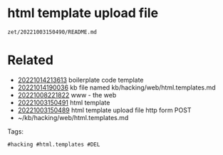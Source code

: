 # html template upload file

` zet/20221003150490/README.md `

# Related

- [20221014213613](/zet/20221014213613/README.md) boilerplate code template
- [20221014190036](/zet/20221014190036/README.md) kb file named kb/hacking/web/html.templates.md
- [20221008221822](/zet/20221008221822/README.md) www - the web
- [20221003150491](/zet/20221003150491/README.md) html template
- [20221003150489](/zet/20221003150489/README.md) html template upload file http form POST
- ~/kb/hacking/web/html.templates.md

Tags:

    #hacking #html.templates #DEL
